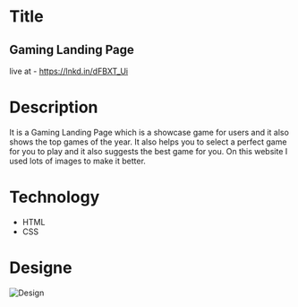 # Title
## Gaming Landing Page
live at - https://lnkd.in/dFBXT_Ui

# Description
It is a Gaming Landing Page which is a showcase game for users and it also shows the top games of the year. It also helps you to select a perfect game for you to play and it also suggests the best game for you. On this website I used lots of images to make it better.

# Technology 
- HTML
- CSS

# Designe
![Design](./Gaming%20Landing%20Page.png)
